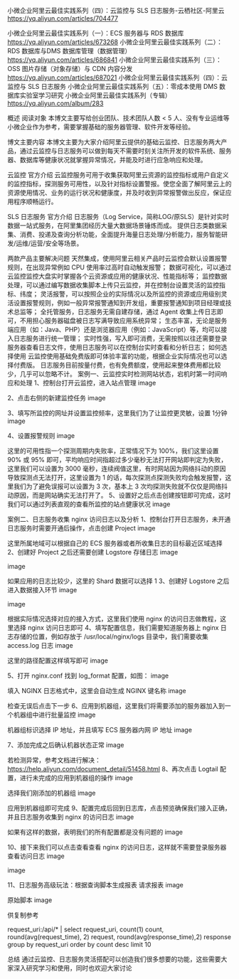 小微企业阿里云最佳实践系列（四）：云监控与 SLS 日志服务-云栖社区-阿里云 https://yq.aliyun.com/articles/704477

小微企业阿里云最佳实践系列（一）：ECS 服务器与 RDS 数据库 https://yq.aliyun.com/articles/673268
小微企业阿里云最佳实践系列（二）：RDS 数据库与DMS 数据库管理（数据管理）https://yq.aliyun.com/articles/686841
小微企业阿里云最佳实践系列（三）：OSS 图片存储（对象存储）与 CDN 内容分发 https://yq.aliyun.com/articles/687021
小微企业阿里云最佳实践系列（四）：云监控与 SLS 日志服务
小微企业阿里云最佳实践系列（五）：零成本使用 DMS 数据库实验室学习研究
小微企业阿里云最佳实践系列（专辑） https://yq.aliyun.com/album/283


概述
阅读对象
本博文主要写给创业团队、技术团队人数 < 5 人、没有专业运维等小微企业作为参考，需要掌握基础的服务器管理、软件开发等经验。

博文主要内容
本博文主要为大家介绍阿里云提供的基础云监控、日志服务两大产品，通过云监控与日志服务可以做到每天不需要时刻关注所开发的软件系统、服务器、数据库等健康状况就掌握异常情况，并能及时进行应急响应和处理。

云监控
官方介绍
云监控服务可用于收集获取阿里云资源的监控指标或用户自定义的监控指标，探测服务可用性，以及针对指标设置警报。使您全面了解阿里云上的资源使用情况、业务的运行状况和健康度，并及时收到异常报警做出反应，保证应用程序顺畅运行。

SLS 日志服务
官方介绍
日志服务（Log Service，简称LOG/原SLS）是针对实时数据一站式服务，在阿里集团经历大量大数据场景锤炼而成。
提供日志类数据采集、消费、投递及查询分析功能，全面提升海量日志处理/分析能力，服务智能研发/运维/运营/安全等场景。

两款产品主要解决问题
天然集成，使用阿里云相关产品时云监控会默认设置报警规则，在出现异常例如 CPU 使用率过高时自动触发报警；
数据可视化，可以通过云监控监控大盘实时掌握各个云资源或应用的健康状况、性能指标等；
监控数据处理，可以通过编写数据收集脚本上传只云监控，并在控制台设置灵活的监控指标、纬度；
灵活报警，可以按照企业的实际情况以及所监控的资源或应用级别灵活设置报警规则，例如一般异常报警通知到开发组，重要报警通知到项目经理或技术总监等；
全托管服务，日志服务无需自建存储，通过 Agent 收集上传日志即可，不用担心服务器磁盘被日志写满导致应用系统异常；
生态丰富，无论是服务端应用（如：Java、PHP）还是浏览器应用（例如：JavaScript）等，均可以接入日志服务进行统一管理；
实时性强，写入即可消费，无需按照以往还需要登录服务器查看日志文件，使用日志服务可以在控制台实时查看和分析日志；
如何选择使用
云监控使用基础免费版即可体验丰富的功能，根据企业实际情况也可以选择付费版。
日志服务目前按量付费，也有免费额度，使用起来整体费用都比较少，几乎可以忽略不计。
案例一、云监控实时检测网站状态，宕机时第一时间响应和处理
1、控制台打开云监控，进入站点管理
image

2、点击右侧的新建监控任务
image

3、填写所监控的网址并设置监控频率，这里我们为了让监控更灵敏，设置 1分钟
image

4、设置报警规则
image

这里的可用性指一个探测周期内失败率，正常情况下为 100%，我们这里设置 90% 或 95% 即可，平均响应时间指超过多少毫秒无法打开网站即判定为失败，这里我们可以设置为 3000 毫秒，连续阀值这里，有时网站因为网络抖动的原因导致探测点无法打开，这里设置为 1 的话，每次探测点探测失败均会触发报警，这里我们为了避免误报可以设置为 3 次，基本上 3 次均探测失败就不仅仅是网络抖动原因，而是网站确实无法打开了。
5、设置好之后点击创建按钮即可完成，这时我们可以通过列表直观的查看所监控的站点健康状况
image

案例二、日志服务收集 nginx 访问日志以及分析
1、控制台打开日志服务，未开通日志服务时需要开通后操作，点击创建 Project
image

这里所属地域可以根据自己的 ECS 服务器或者所收集日志的目标最近区域选择
2、创建好 Project 之后还需要创建 Logstore 存储日志
image

image

如果应用的日志比较少，这里的 Shard 数据可以选择 1
3、创建好 Logstore 之后进入数据接入环节
image

image

根据实际情况选择对应的接入方式，这里我们使用 nginx 的访问日志做教程，这里选择 nginx 访问日志即可
4、填写配置信息，我们需要知道服务器上 nginx 日志存储的位置，例如存放于 /usr/local/nginx/logs 目录中，我们需要收集 access.log 日志
image

这里的路径配置这样填写即可
image

5、打开 nginx.conf 找到 log_format 配置，如图：
image

填入 NGINX 日志格式中，这里会自动生成 NGINX 键名称
image

检查无误后点击下一步
6、应用到机器组，这里我们将需要添加的服务器加入到一个机器组中进行批量监控
image

机器组标识选择 IP 地址，并且填写 ECS 服务器内网 IP 地址
image

7、添加完成之后确认机器状态正常
image

若检测异常，参考文档进行解决：https://help.aliyun.com/document_detail/51458.html
8、再次点击 Logtail 配置，进行未完成的应用到机器组的操作
image

选择我们刚添加的机器组
image

应用到机器组即可完成
9、配置完成后回到日志库，点击预览确保我们接入正确，并且日志服务收集到 nginx 的访问日志
image

如果有这样的数据，表明我们的所有配置都是没有问题的
image

10、接下来我们可以点击查看查看 nginx 的访问日志，这样就不需要登录服务器查看访问日志
image

image

11、日志服务高级玩法：根据查询脚本生成报表
请求报表
image

原始脚本
image

供复制参考

request_uri:/api/* | select request_uri, count(1) count, round(avg(request_time), 2) request, round(avg(response_time),2) response group by request_uri order by count desc limit 10

总结
通过云监控、日志服务灵活搭配可以创造我们很多想要的功能，这些需要大家深入研究学习和使用，同时也欢迎大家讨论